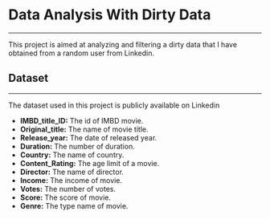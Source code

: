 # Data Analysis With Dirty Data
_____________________________________________________________________________
This project is aimed at analyzing and filtering a dirty data that I have obtained from a random user from Linkedin.

## Dataset
______________________________________________________________________________
The dataset used in this project is publicly available on Linkedin

- **IMBD_title_ID:** The id of IMBD movie.
- **Original_title:** The name of movie title.
- **Release_year:** The date of released year.
- **Duration:** The number of duration.
- **Country:** The name of country.
- **Content_Rating:** The age limit of a movie.
- **Director:** The name of director.
- **Income:** The income of movie.
- **Votes:** The number of votes.
- **Score:** The score of movie.
- **Genre:** The type name of movie.
